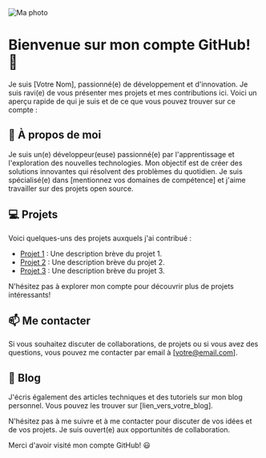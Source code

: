 <!-- Insérez ici une photo de vous ou de votre compte -->
<img src="chemin/vers/votre/photo.jpg" alt="Ma photo">

# Bienvenue sur mon compte GitHub! :wave:

Je suis [Votre Nom], passionné(e) de développement et d'innovation. Je suis ravi(e) de vous présenter mes projets et mes contributions ici. Voici un aperçu rapide de qui je suis et de ce que vous pouvez trouver sur ce compte :

## :bust_in_silhouette: À propos de moi

Je suis un(e) développeur(euse) passionné(e) par l'apprentissage et l'exploration des nouvelles technologies. Mon objectif est de créer des solutions innovantes qui résolvent des problèmes du quotidien. Je suis spécialisé(e) dans [mentionnez vos domaines de compétence] et j'aime travailler sur des projets open source.

## :computer: Projets

Voici quelques-uns des projets auxquels j'ai contribué :

- [Projet 1](lien_vers_projet_1) : Une description brève du projet 1.
- [Projet 2](lien_vers_projet_2) : Une description brève du projet 2.
- [Projet 3](lien_vers_projet_3) : Une description brève du projet 3.

N'hésitez pas à explorer mon compte pour découvrir plus de projets intéressants!

## :mailbox: Me contacter

Si vous souhaitez discuter de collaborations, de projets ou si vous avez des questions, vous pouvez me contacter par email à [votre@email.com].

## :book: Blog

J'écris également des articles techniques et des tutoriels sur mon blog personnel. Vous pouvez les trouver sur [lien_vers_votre_blog].

N'hésitez pas à me suivre et à me contacter pour discuter de vos idées et de vos projets. Je suis ouvert(e) aux opportunités de collaboration.

Merci d'avoir visité mon compte GitHub! :smiley:
